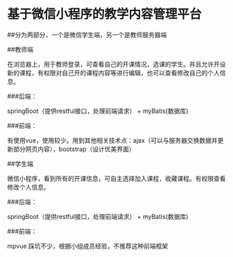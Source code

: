 # 基于微信小程序的教学内容管理平台

##分为两部分，一个是微信学生端，另一个是教师服务器端  

##教师端   

在浏览器上，用于教师登录，可查看自己的开课情况，选课的学生。并且允许开设新的课程，有权限对自己开的课程内容等进行编辑，也可以查看修改自己的个人信息。    

###后端：

springBoot（提供restful接口，处理前端请求） + myBatis(数据库)

###前端：

有使用vue，使用较少。用到其他相关技术点：ajax（可以与服务器交换数据并更新部分网页内容），bootstrap（设计优美界面）   

##学生端     

微信小程序，看到所有的开课信息，可自主选择加入课程，收藏课程。有权限查看修改个人信息。     

###后端：

springBoot（提供restful接口，处理前端请求） + myBatis(数据库)     

###前端：

mpvue 踩坑不少，根据小组成员经验，不推荐这种前端框架     
